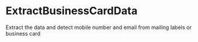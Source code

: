 # ExtractBusinessCardData
Extract the data and detect mobile number and email from mailing labels or business card
